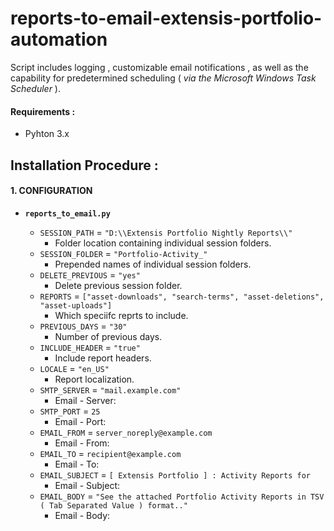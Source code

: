 # reports-to-email-extensis-portfolio-automation
Script includes logging , customizable email notifications , as well as the capability for predetermined scheduling ( _via the Microsoft Windows Task Scheduler_ ).

#### Requirements :
* Pyhton 3.x

## Installation Procedure :

#### 1. CONFIGURATION
* **`reports_to_email.py`**

  * `SESSION_PATH` = `"D:\\Extensis Portfolio Nightly Reports\\"`
    * Folder location containing individual session folders.
  * `SESSION_FOLDER` = `"Portfolio-Activity_"`
    * Prepended names of individual session folders.
  * `DELETE_PREVIOUS` = `"yes"`
    * Delete previous session folder.
  * `REPORTS` = `["asset-downloads", "search-terms", "asset-deletions", "asset-uploads"]`
    * Which speciifc reprts to include.
  * `PREVIOUS_DAYS` = `"30"`
    * Number of previous days.
  * `INCLUDE_HEADER` = `"true"`
    * Include report headers.
  * `LOCALE` = `"en_US"`
    * Report localization.
  * `SMTP_SERVER` = `"mail.example.com"`
    * Email - Server:
  * `SMTP_PORT` = `25`
    * Email - Port: 
  * `EMAIL_FROM` = `server_noreply@example.com`
    * Email - From:
  * `EMAIL_TO` = `recipient@example.com`
    * Email - To:
  * `EMAIL_SUBJECT` = `[ Extensis Portfolio ] : Activity Reports for`
    * Email - Subject:
  * `EMAIL_BODY` = `"See the attached Portfolio Activity Reports in TSV ( Tab Separated Value ) format.."`
    * Email - Body:
